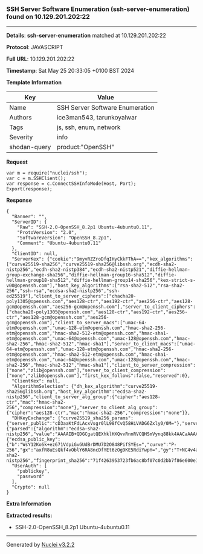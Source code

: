 ### SSH Server Software Enumeration (ssh-server-enumeration) found on 10.129.201.202:22

----
**Details**: **ssh-server-enumeration** matched at 10.129.201.202:22

**Protocol**: JAVASCRIPT

**Full URL**: 10.129.201.202:22

**Timestamp**: Sat May 25 20:33:05 +0100 BST 2024

**Template Information**

| Key | Value |
| --- | --- |
| Name | SSH Server Software Enumeration |
| Authors | ice3man543, tarunkoyalwar |
| Tags | js, ssh, enum, network |
| Severity | info |
| shodan-query | product:"OpenSSH" |

**Request**
```http
var m = require("nuclei/ssh");
var c = m.SSHClient();
var response = c.ConnectSSHInfoMode(Host, Port);
Export(response);
```

**Response**
```http
{
  "Banner": "",
  "ServerID": {
    "Raw": "SSH-2.0-OpenSSH_8.2p1 Ubuntu-4ubuntu0.11",
    "ProtoVersion": "2.0",
    "SoftwareVersion": "OpenSSH_8.2p1",
    "Comment": "Ubuntu-4ubuntu0.11"
  },
  "ClientID": null,
  "ServerKex": {"cookie":"9myvRZZroDfqIHyCkkFThA==","kex_algorithms":["curve25519-sha256","curve25519-sha256@libssh.org","ecdh-sha2-nistp256","ecdh-sha2-nistp384","ecdh-sha2-nistp521","diffie-hellman-group-exchange-sha256","diffie-hellman-group16-sha512","diffie-hellman-group18-sha512","diffie-hellman-group14-sha256","kex-strict-s-v00@openssh.com"],"host_key_algorithms":["rsa-sha2-512","rsa-sha2-256","ssh-rsa","ecdsa-sha2-nistp256","ssh-ed25519"],"client_to_server_ciphers":["chacha20-poly1305@openssh.com","aes128-ctr","aes192-ctr","aes256-ctr","aes128-gcm@openssh.com","aes256-gcm@openssh.com"],"server_to_client_ciphers":["chacha20-poly1305@openssh.com","aes128-ctr","aes192-ctr","aes256-ctr","aes128-gcm@openssh.com","aes256-gcm@openssh.com"],"client_to_server_macs":["umac-64-etm@openssh.com","umac-128-etm@openssh.com","hmac-sha2-256-etm@openssh.com","hmac-sha2-512-etm@openssh.com","hmac-sha1-etm@openssh.com","umac-64@openssh.com","umac-128@openssh.com","hmac-sha2-256","hmac-sha2-512","hmac-sha1"],"server_to_client_macs":["umac-64-etm@openssh.com","umac-128-etm@openssh.com","hmac-sha2-256-etm@openssh.com","hmac-sha2-512-etm@openssh.com","hmac-sha1-etm@openssh.com","umac-64@openssh.com","umac-128@openssh.com","hmac-sha2-256","hmac-sha2-512","hmac-sha1"],"client_to_server_compression":["none","zlib@openssh.com"],"server_to_client_compression":["none","zlib@openssh.com"],"first_kex_follows":false,"reserved":0},
  "ClientKex": null,
  "AlgorithmSelection": {"dh_kex_algorithm":"curve25519-sha256@libssh.org","host_key_algorithm":"ecdsa-sha2-nistp256","client_to_server_alg_group":{"cipher":"aes128-ctr","mac":"hmac-sha2-256","compression":"none"},"server_to_client_alg_group":{"cipher":"aes128-ctr","mac":"hmac-sha2-256","compression":"none"}},
  "DHKeyExchange": {"curve25519_sha256_params":{"server_public":"cD3aaKtFdLAcxVsgr0lL98fCvQ58HiVADG6Zxly0/0M="},"server_signature":{"parsed":{"algorithm":"ecdsa-sha2-nistp256","value":"AAAAIB+QDGCgatQEXhklHXQvvRnnRVCQHSmVynq88kk4AACaAAAAIFI9OePHB52We8Rr2ZRS0EQ+J/t19Glo7/dZE/C8lq0S"},"raw":"AAAAE2VjZHNhLXNoYTItbmlzdHAyNTYAAABIAAAAIB+QDGCgatQEXhklHXQvvRnnRVCQHSmVynq88kk4AACaAAAAIFI9OePHB52We8Rr2ZRS0EQ+J/t19Glo7/dZE/C8lq0S","h":"1D3rXnyNoA7ZUsZXVYop3QkBOpkdpH6FJezSH4A8MS8="},"server_host_key":{"ecdsa_public_key":{"b":"WsY12Ko6k+ez671VdpiGvGUdBrDMU7D2O848PifSYEs=","curve":"P-256","gx":"axfR8uEsQkf4vOblY6RA8ncDfYEt6zOg9KE5RdiYwpY=","gy":"T+NC4v4af5uO5+tKfA+eFivOM1drMV7Oy7ZAaDe/UfU=","length":256,"n":"/////wAAAAD//////////7zm+q2nF56E87nKwvxjJVE=","p":"/////wAAAAEAAAAAAAAAAAAAAAD///////////////8=","x":"rsbk+A+RunVrBWozm46kwn/FWs2KubAhPbVswb/6OKE=","y":"UY8rOXxSbidRfC9KgvSDC4flMsPZUrWziSuBDJAra5g="},"raw":"AAAAE2VjZHNhLXNoYTItbmlzdHAyNTYAAAAIbmlzdHAyNTYAAABBBK7G5PgPkbp1awVqM5uOpMJ/xVrNirmwIT21bMG/+jihUY8rOXxSbidRfC9KgvSDC4flMsPZUrWziSuBDJAra5g=","algorithm":"ecdsa-sha2-nistp256","fingerprint_sha256":"71f4263953723fb6ac8bf07c0d2bb7f86e600e1b8ddfb23772a09033cf69b059"}},
  "UserAuth": [
    "publickey",
    "password"
  ],
  "Crypto": null
}
```

**Extra Information**

**Extracted results:**

- SSH-2.0-OpenSSH_8.2p1 Ubuntu-4ubuntu0.11



----

Generated by [Nuclei v3.2.2](https://github.com/projectdiscovery/nuclei)